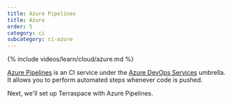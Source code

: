 ```yaml
---
title: Azure Pipelines
title: Azure
order: 5
category: ci
subcategory: ci-azure
---
```


{% include videos/learn/cloud/azure.md %}

[Azure Pipelines](https://docs.microsoft.com/en-us/azure/devops/pipelines/get-started/what-is-azure-pipelines?view=azure-devops) is an CI service under the [Azure DevOps Services](https://azure.microsoft.com/en-us/services/devops/#overview) umbrella. It allows you to perform automated steps whenever code is pushed.

Next, we'll set up Terraspace with Azure Pipelines.
